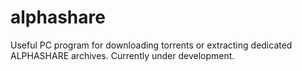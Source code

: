 # alphashare
Useful PC program for downloading torrents or extracting dedicated ALPHASHARE archives. Currently under development.
